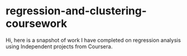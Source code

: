 # regression-and-clustering-coursework
Hi, here is a snapshot of work I have completed on regression analysis using Independent projects from Coursera.

